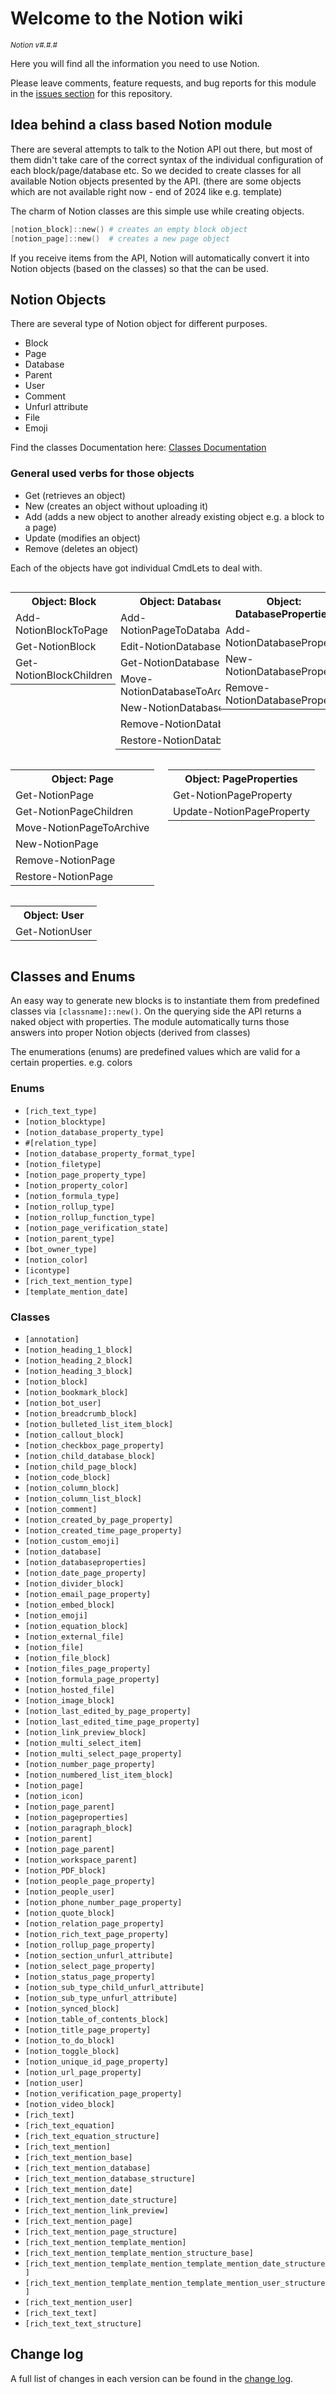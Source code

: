 # Welcome to the Notion wiki

<sup>_Notion v#.#.#_</sup>

Here you will find all the information you need to use Notion.

Please leave comments, feature requests, and bug reports for this module in
the [issues section](https://github.com/fasteiner/Notion/issues)
for this repository.

## Idea behind a class based Notion module

There are several attempts to talk to the Notion API out there, but most of them didn't take care of the correct
syntax of the individual configuration of each block/page/database etc. So we decided to create classes for all
available Notion objects presented by the API. (there are some objects which are not available right now -
end of 2024 like e.g. template)

The charm of Notion classes are this simple use while creating objects.

``` PowerShell
[notion_block]::new() # creates an empty block object
[notion_page]::new()  # creates a new page object
```

If you receive items from the API, Notion will automatically convert it into Notion objects
(based on the classes) so that the can be used.

## Notion Objects

There are several type of Notion object for different purposes.

- Block
- Page
- Database
- Parent
- User
- Comment
- Unfurl attribute
- File
- Emoji

Find the classes Documentation here: [Classes Documentation](https://github.com/fasteiner/Notion/tree/main/docs/Classes)

### General used verbs for those objects

- Get (retrieves an object)
- New (creates an object without uploading it)
- Add (adds a new object to another already existing object e.g. a block to a page)
- Update (modifies an object)
- Remove (deletes an object)

Each of the objects have got individual CmdLets to deal with.
<div style="display: flex;">

  <table>
  <tr><th>Object: Block</th></tr>
  <tr><td>Add-NotionBlockToPage</td></tr>
  <tr><td>Get-NotionBlock</td></tr>
  <tr><td>Get-NotionBlockChildren</td></tr>
  </table>

  <table>
  <tr><th>Object: Database</th></tr>
  <tr><td>Add-NotionPageToDatabase</td></tr>
  <tr><td>Edit-NotionDatabase</td></tr>
  <tr><td>Get-NotionDatabase</td></tr>
  <tr><td>Move-NotionDatabaseToArchive</td></tr>
  <tr><td>New-NotionDatabase</td></tr>
  <tr><td>Remove-NotionDatabase</td></tr>
  <tr><td>Restore-NotionDatabase</td></tr>
  </table>

  <table>
  <tr><th>Object: DatabaseProperties</th></tr>
  <tr><td>Add-NotionDatabaseProperty</td></tr>
  <tr><td>New-NotionDatabaseProperty</td></tr>
  <tr><td>Remove-NotionDatabaseProperty</td></tr>
  </table>

</div>

<div style="display: flex;">

  <table>
  <tr><th>Object: Page</th></tr>
  <tr><td>Get-NotionPage</td></tr>
  <tr><td>Get-NotionPageChildren</td></tr>
  <tr><td>Move-NotionPageToArchive</td></tr>
  <tr><td>New-NotionPage</td></tr>
  <tr><td>Remove-NotionPage</td></tr>
  <tr><td>Restore-NotionPage</td></tr>
  </table>

  <table>
  <tr><th>Object: PageProperties</th></tr>
  <tr><td>Get-NotionPageProperty</td></tr>
  <tr><td>Update-NotionPageProperty</td></tr>
  </table>
</div>

<div style="display: flex;">

  <table>
  <tr><th>Object: User</th></tr>
  <tr><td>Get-NotionUser</td></tr>
  </table>

</div>

## Classes and Enums

An easy way to generate new blocks is to instantiate them from predefined classes via `[classname]::new()`.
On the querying side the API returns a naked object with properties. The module automatically turns those answers into proper Notion objects (derived from classes)

The enumerations (enums) are predefined values which are valid for a certain properties. e.g. colors

### Enums
- `[rich_text_type]`
- `[notion_blocktype]`
- `[notion_database_property_type]`
- `#[relation_type]`
- `[notion_database_property_format_type]`
- `[notion_filetype]`
- `[notion_page_property_type]`
- `[notion_property_color]`
- `[notion_formula_type]`
- `[notion_rollup_type]`
- `[notion_rollup_function_type]`
- `[notion_page_verification_state]`
- `[notion_parent_type]`
- `[bot_owner_type]`
- `[notion_color]`
- `[icontype]`
- `[rich_text_mention_type]`
- `[template_mention_date]`

### Classes
- `[annotation]`
- `[notion_heading_1_block]`
- `[notion_heading_2_block]`
- `[notion_heading_3_block]`
- `[notion_block]`
- `[notion_bookmark_block]`
- `[notion_bot_user]`
- `[notion_breadcrumb_block]`
- `[notion_bulleted_list_item_block]`
- `[notion_callout_block]`
- `[notion_checkbox_page_property]`
- `[notion_child_database_block]`
- `[notion_child_page_block]`
- `[notion_code_block]`
- `[notion_column_block]`
- `[notion_column_list_block]`
- `[notion_comment]`
- `[notion_created_by_page_property]`
- `[notion_created_time_page_property]`
- `[notion_custom_emoji]`
- `[notion_database]`
- `[notion_databaseproperties]`
- `[notion_date_page_property]`
- `[notion_divider_block]`
- `[notion_email_page_property]`
- `[notion_embed_block]`
- `[notion_emoji]`
- `[notion_equation_block]`
- `[notion_external_file]`
- `[notion_file]`
- `[notion_file_block]`
- `[notion_files_page_property]`
- `[notion_formula_page_property]`
- `[notion_hosted_file]`
- `[notion_image_block]`
- `[notion_last_edited_by_page_property]`
- `[notion_last_edited_time_page_property]`
- `[notion_link_preview_block]`
- `[notion_multi_select_item]`
- `[notion_multi_select_page_property]`
- `[notion_number_page_property]`
- `[notion_numbered_list_item_block]`
- `[notion_page]`
- `[notion_icon]`
- `[notion_page_parent]`
- `[notion_pageproperties]`
- `[notion_paragraph_block]`
- `[notion_parent]`
- `[notion_page_parent]`
- `[notion_workspace_parent]`
- `[notion_PDF_block]`
- `[notion_people_page_property]`
- `[notion_people_user]`
- `[notion_phone_number_page_property]`
- `[notion_quote_block]`
- `[notion_relation_page_property]`
- `[notion_rich_text_page_property]`
- `[notion_rollup_page_property]`
- `[notion_section_unfurl_attribute]`
- `[notion_select_page_property]`
- `[notion_status_page_property]`
- `[notion_sub_type_child_unfurl_attribute]`
- `[notion_sub_type_unfurl_attribute]`
- `[notion_synced_block]`
- `[notion_table_of_contents_block]`
- `[notion_title_page_property]`
- `[notion_to_do_block]`
- `[notion_toggle_block]`
- `[notion_unique_id_page_property]`
- `[notion_url_page_property]`
- `[notion_user]`
- `[notion_verification_page_property]`
- `[notion_video_block]`
- `[rich_text]`
- `[rich_text_equation]`
- `[rich_text_equation_structure]`
- `[rich_text_mention]`
- `[rich_text_mention_base]`
- `[rich_text_mention_database]`
- `[rich_text_mention_database_structure]`
- `[rich_text_mention_date]`
- `[rich_text_mention_date_structure]`
- `[rich_text_mention_link_preview]`
- `[rich_text_mention_page]`
- `[rich_text_mention_page_structure]`
- `[rich_text_mention_template_mention]`
- `[rich_text_mention_template_mention_structure_base]`
- `[rich_text_mention_template_mention_template_mention_date_structure]`
- `[rich_text_mention_template_mention_template_mention_user_structure]`
- `[rich_text_mention_user]`
- `[rich_text_text]`
- `[rich_text_text_structure]`

## Change log

A full list of changes in each version can be found in the [change log](https://github.com/fasteiner/Notion/blob/main/CHANGELOG.md).
